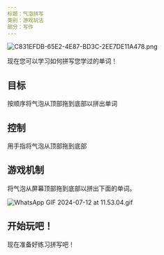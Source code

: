 ```yaml
---
标题：气泡拼写
类别：游戏玩法
部分：写作
---
```

![C831EFDB-65E2-4E87-BD3C-2EE7DE11A478.png](https://help.Studycat.com/hc/article_attachments/34786813307289)

现在您可以学习如何拼写您学过的单词！

## 目标

按顺序将气泡从顶部拖到底部以拼出单词

## 控制

用手指将气泡从顶部拖到底部

## 游戏机制

将气泡从屏幕顶部拖到底部以拼出下面的单词。

![WhatsApp GIF 2024-07-12 at 11.53.04.gif](https://help.Studycat.com/hc/article_attachments/34964575773977)

## 开始玩吧！

现在准备好练习拼写吧！